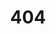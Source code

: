 ---
layout: error.html
title: 404
permalink: false
alt_subheading: Fehler 404 - Seite nicht gefunden
is_error: yes
---